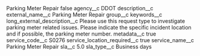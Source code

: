 <?xml version="1.0" encoding="UTF-8"?>
<CustomMetadata xmlns="http://soap.sforce.com/2006/04/metadata" xmlns:xsi="http://www.w3.org/2001/XMLSchema-instance" xmlns:xsd="http://www.w3.org/2001/XMLSchema">
    <label>Parking Meter Repair</label>
    <protected>false</protected>
    <values>
        <field>agency__c</field>
        <value xsi:type="xsd:string">DDOT</value>
    </values>
    <values>
        <field>description__c</field>
        <value xsi:nil="true"/>
    </values>
    <values>
        <field>external_name__c</field>
        <value xsi:type="xsd:string">Parking Meter Repair</value>
    </values>
    <values>
        <field>group__c</field>
        <value xsi:nil="true"/>
    </values>
    <values>
        <field>keywords__c</field>
        <value xsi:nil="true"/>
    </values>
    <values>
        <field>long_external_description__c</field>
        <value xsi:type="xsd:string">Please use this request type to investigate parking meter related issues. Please indicate the specific incident location and if possible, the parking meter number.</value>
    </values>
    <values>
        <field>metadata__c</field>
        <value xsi:type="xsd:boolean">true</value>
    </values>
    <values>
        <field>service_code__c</field>
        <value xsi:type="xsd:string">S0276</value>
    </values>
    <values>
        <field>service_location_required__c</field>
        <value xsi:type="xsd:boolean">true</value>
    </values>
    <values>
        <field>service_name__c</field>
        <value xsi:type="xsd:string">Parking Meter Repair</value>
    </values>
    <values>
        <field>sla__c</field>
        <value xsi:type="xsd:double">5.0</value>
    </values>
    <values>
        <field>sla_type__c</field>
        <value xsi:type="xsd:string">Business days</value>
    </values>
</CustomMetadata>

